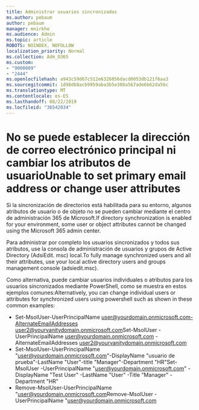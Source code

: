 ```yaml
---
title: Administrar usuarios sincronizados
ms.author: pebaum
author: pebaum
manager: mnirkhe
ms.audience: Admin
ms.topic: article
ROBOTS: NOINDEX, NOFOLLOW
localization_priority: Normal
ms.collection: Adm_O365
ms.custom:
- "9000609"
- "2444"
ms.openlocfilehash: a943c59d67c512e6326856dacd0053db121f6aa3
ms.sourcegitcommit: 1d98db8acb9959aba3b5e308a567ade6b62da56c
ms.translationtype: MT
ms.contentlocale: es-ES
ms.lasthandoff: 08/22/2019
ms.locfileid: "36542034"
---
```

# <a name="unable-to-set-primary-email-address-or-change-user-attributes"></a><span data-ttu-id="163c6-102">No se puede establecer la dirección de correo electrónico principal ni cambiar los atributos de usuario</span><span class="sxs-lookup"><span data-stu-id="163c6-102">Unable to set primary email address or change user attributes</span></span>

<span data-ttu-id="163c6-103">Si la sincronización de directorios está habilitada para su entorno, algunos atributos de usuario o de objeto no se pueden cambiar mediante el centro de administración 365 de Microsoft.</span><span class="sxs-lookup"><span data-stu-id="163c6-103">If directory synchronization is enabled for your environment, some user or object attributes cannot be changed using the Microsoft 365 admin center.</span></span>

<span data-ttu-id="163c6-104">Para administrar por completo los usuarios sincronizados y todos sus atributos, use la consola de administración de usuarios y grupos de Active Directory (AdsiEdit. msc) local.</span><span class="sxs-lookup"><span data-stu-id="163c6-104">To fully manage synchronized users and all their attributes, use your local active directory users and groups management console (adsiedit.msc).</span></span>  

<span data-ttu-id="163c6-105">Como alternativa, puede cambiar usuarios individuales o atributos para los usuarios sincronizados mediante PowerShell, como se muestra en estos ejemplos comunes:</span><span class="sxs-lookup"><span data-stu-id="163c6-105">Alternatively, you can change individual users or attributes for synchronized users using powershell such as shown in these common examples:</span></span> 
- <span data-ttu-id="163c6-106">Set-MsolUser-UserPrincipalName user@yourdomain.onmicrosoft.com-AlternateEmailAddresses user2@yourvanitydomain.onmicrosoft.com</span><span class="sxs-lookup"><span data-stu-id="163c6-106">Set-MsolUser -UserPrincipalName user@yourdomain.onmicrosoft.com -AlternateEmailAddresses user2@yourvanitydomain.onmicrosoft.com</span></span>
- <span data-ttu-id="163c6-107">Set-MsolUser-UserPrincipalName "user@yourdomain.onmicrosoft.com"-DisplayName "usuario de prueba"-LastName "User"-title "Manager"-Department "HR"</span><span class="sxs-lookup"><span data-stu-id="163c6-107">Set-MsolUser -UserPrincipalName "user@yourdomain.onmicrosoft.com" -DisplayName "Test User" -LastName "User" -Title "Manager" -Department "HR"</span></span>
- <span data-ttu-id="163c6-108">Remove-MsolUser-UserPrincipalName "user@yourdomain.onmicrosoft.com</span><span class="sxs-lookup"><span data-stu-id="163c6-108">Remove-MsolUser -UserPrincipalName "user@yourdomain.onmicrosoft.com</span></span>